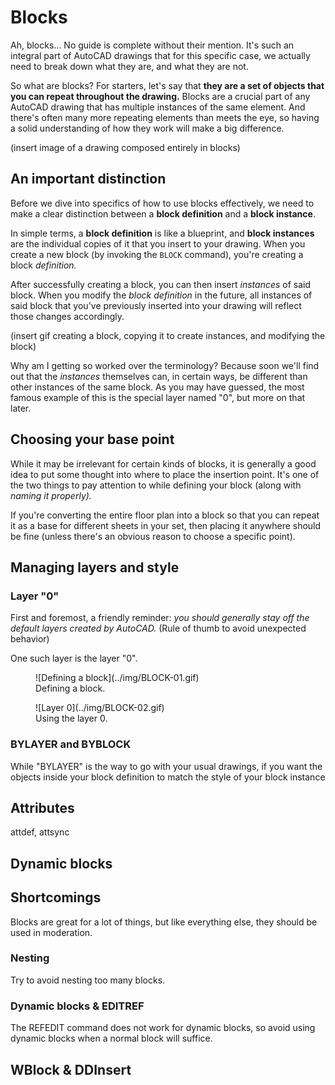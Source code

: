 # Blocks

Ah, blocks... No guide is complete without their mention. It's such an integral part of AutoCAD drawings that for this specific case, we actually need to break down what they are, and what they are not. 

So what are blocks? For starters, let's say that **they are a set of objects that you can repeat throughout the drawing.** Blocks are a crucial part of any AutoCAD drawing that has multiple instances of the same element. And there's often many more repeating elements than meets the eye, so having a solid understanding of how they work will make a big difference.

(insert image of a drawing composed entirely in blocks)

## An important distinction

Before we dive into specifics of how to use blocks effectively, we need to make a clear distinction between a **block definition** and a **block instance**. 

In simple terms, a **block definition** is like a blueprint, and **block instances** are the individual copies of it that you insert to your drawing. When you create a new block (by invoking the `BLOCK` command), you're creating a block 
_definition._ 

After successfully creating a block, you can then insert _instances_ of said block. When you modify the _block definition_ in the future, all instances of said block that you've previously inserted into your drawing will reflect those changes accordingly.

(insert gif creating a block, copying it to create instances, and modifying the block)

Why am I getting so worked over the terminology? Because soon we'll find out that the _instances_ themselves can, in certain ways, be different than other instances of the same block. As you may have guessed, the most famous example of this is the special layer named "0", but more on that later.



<!-- Why is this important? Once we start looking into specifics (such as the `BYBLOCK` style), we need to be able to distinguish the contents of the block _definition_ and the resulting block _instance_. 

For example, if you draw a line inside your block _definition_ with the color set to `BYBLOCK`, and insert a block _instance_ whose color is `BLUE`, the line that you drew will be displayed `BLUE`. -->

## Choosing your base point

While it may be irrelevant for certain kinds of blocks, it is generally a good idea to put some thought into where to place the insertion point. It's one of the two things to pay attention to while defining your block (along with _naming it properly)._ 

If you're converting the entire floor plan into a block so that you can repeat it as a base for different sheets in your set, then placing it anywhere should be fine (unless there's an obvious reason to choose a specific point).


## Managing layers and style

### Layer "0"

First and foremost, a friendly reminder: _you should generally stay off the default layers created by AutoCAD._ (Rule of thumb to avoid unexpected behavior)

One such layer is the layer "0".

<figure markdown="span">
  ![Defining a block](../img/BLOCK-01.gif)
  <figcaption>Defining a block.</figcaption>
</figure>

<figure markdown="span">
  ![Layer 0](../img/BLOCK-02.gif)
  <figcaption>Using the layer 0.</figcaption>
</figure>



### BYLAYER and BYBLOCK

While "BYLAYER" is the way to go with your usual drawings, if you want the objects inside your block definition to match the style of your block instance

## Attributes

attdef, attsync


## Dynamic blocks



## Shortcomings

Blocks are great for a lot of things, but like everything else, they should be used in moderation.

### Nesting 

Try to avoid nesting too many blocks.

### Dynamic blocks & EDITREF

The REFEDIT command does not work for dynamic blocks, so avoid using dynamic blocks when a normal block will suffice.

## WBlock & DDInsert